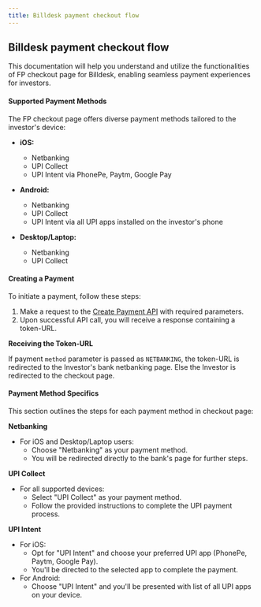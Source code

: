 ```yaml
---
title: Billdesk payment checkout flow
---
```

## Billdesk payment checkout flow

This documentation will help you understand and utilize the functionalities of FP checkout page for Billdesk, enabling seamless payment experiences for investors.

#### Supported Payment Methods

The FP checkout page offers diverse payment methods tailored to the investor's device:

- **iOS:**
  - Netbanking
  - UPI Collect
  - UPI Intent via PhonePe, Paytm, Google Pay

- **Android:**
  - Netbanking
  - UPI Collect
  - UPI Intent via all UPI apps installed on the investor's phone

- **Desktop/Laptop:**
  - Netbanking
  - UPI Collect

#### Creating a Payment

To initiate a payment, follow these steps:

1. Make a request to the [Create Payment API](https://fintechprimitives.com/docs/api/#create-a-payment) with required parameters.
2. Upon successful API call, you will receive a response containing a token-URL.

**Receiving the Token-URL**

If payment `method` parameter is passed as `NETBANKING`, the token-URL is redirected to the Investor's bank netbanking page. Else the Investor is redirected to the checkout page.


#### Payment Method Specifics

This section outlines the steps for each payment method in checkout page:

**Netbanking**

- For iOS and Desktop/Laptop users:
  - Choose "Netbanking" as your payment method.
  - You will be redirected directly to the bank's page for further steps.

**UPI Collect**

- For all supported devices:
  - Select "UPI Collect" as your payment method.
  - Follow the provided instructions to complete the UPI payment process.

**UPI Intent**

- For iOS:
  - Opt for "UPI Intent" and choose your preferred UPI app (PhonePe, Paytm, Google Pay).
  - You'll be directed to the selected app to complete the payment.
- For Android:
  - Choose "UPI Intent" and you'll be presented with list of all UPI apps on your device.



